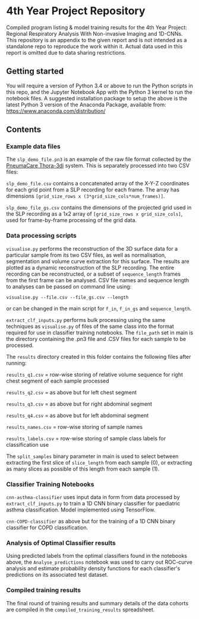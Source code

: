 # 4th Year Project Repository
Compiled program listing &amp; model training results for the 4th Year Project: Regional Respiratory Analysis With Non-invasive Imaging and 1D-CNNs. This repository is an appendix to the given report and is not intended as a standalone repo to reproduce the work within it. Actual data used in this report is omitted due to data sharing restrictions.

## Getting started
You will require a version of Python 3.4 or above to run the Python scripts in this repo, and the Jupyter Notebook App with the Python 3 kernel to run the notebook files.
A suggested installation package to setup the above is the latest Python 3 version of the Anaconda Package, available from:
https://www.anaconda.com/distribution/

## Contents

### Example data files

The ```slp_demo_file.pn3``` is an example of the raw file format collected by the [PneumaCare Thora-3di](https://www.pneumacare.com/thora-3di) system. This is separately processed into two CSV files: 

```slp_demo_file.csv``` contains a concatenated array of the X-Y-Z coordinates for each grid point from a SLP recording for each frame. 
The array has dimensions ```[grid_size_rows x (3*grid_size_cols*num_frames)]```.

```slp_demo_file_gs.csv``` contains the dimensions of the projected grid used in the SLP recording as a 1x2 array of
```[grid_size_rows x grid_size_cols]```, used for frame-by-frame processing of the grid data.


### Data processing scripts

```visualise.py``` performs the reconstruction of the 3D surface data for a particular sample from its two CSV files, as well as normalisation, segmentation and volume curve extraction for this surface. The results are plotted as a dynamic reconstruction of the SLP recording. The entire recording can be reconstructed, or a subset of ```sequence_length``` frames from the first frame can be analysed. CSV file names and sequence length to analyses can be passed on command line using:

```visualise.py --file.csv --file_gs.csv --length ```

or can be changed in the main script for ```f_in```, ```f_in_gs``` and ```sequence_length```.

```extract_clf_inputs.py``` performs bulk processing using the same techniques as ```visualise.py``` of files of the same class into the format required for use in classifier training notebooks. The ```file_path``` set in main is the directory containing the .pn3 file and .CSV files for each sample to be processed.

The ```results``` directory created in this folder contains the following files after running:

```results_q1.csv``` = row-wise storing of relative volume sequence for right chest segment of each sample processed

```results_q2.csv``` = as above but for left chest segment

```results_q3.csv``` = as above but for right abdominal segment

```results_q4.csv``` = as above but for left abdominal segment

```results_names.csv``` = row-wise storing of sample names

```results_labels.csv``` = row-wise storing of sample class labels for classification use

The ```split_samples``` binary parameter in main is used to select between extracting the first slice of ```slice_length``` from each sample (0), or extracting as many slices as possible of this length from each sample (1).


### Classifier Training Notebooks

```cnn-asthma-classifier``` uses input data in form from data processed by ```extract_clf_inputs.py``` to train a 1D CNN binary classifier for paediatric asthma classification. Model implemented using TensorFlow.


```cnn-COPD-classifier``` as above but for the training of a 1D CNN binary classifier for COPD classification.

### Analysis of Optimal Classifier results

Using predicted labels from the optimal classifiers found in the notebooks above, the ```Analyse_predictions``` notebook was used to carry out ROC-curve analysis and estimate probability density functions for each classifier's predictions on its associated test dataset.


### Compiled training results

The final round of training results and summary details of the data cohorts are compiled in the ```compiled_training_results``` spreadsheet. 



